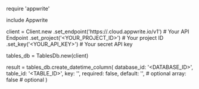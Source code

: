require 'appwrite'

include Appwrite

client = Client.new
    .set_endpoint('https://<REGION>.cloud.appwrite.io/v1') # Your API Endpoint
    .set_project('<YOUR_PROJECT_ID>') # Your project ID
    .set_key('<YOUR_API_KEY>') # Your secret API key

tables_db = TablesDb.new(client)

result = tables_db.create_datetime_column(
    database_id: '<DATABASE_ID>',
    table_id: '<TABLE_ID>',
    key: '',
    required: false,
    default: '', # optional
    array: false # optional
)

